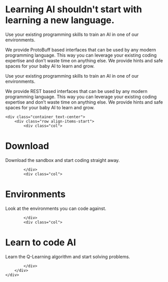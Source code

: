 # Learning AI shouldn't start with learning a new language. 

Use your existing programming skills to train an AI in one of our environments.

We provide ProtoBuff based interfaces that can be used by any modern programming language. This way you can leverage your existing coding expertise and don’t waste time on anything else. We provide hints and safe spaces for your baby AI to learn and grow.

Use your existing programming skills to train an AI in one of our environments.

We provide REST based interfaces that can be used by any modern programming language. This way you can leverage your existing coding expertise and don’t waste time on anything else. We provide hints and safe spaces for your baby AI to learn and grow.

    <div class="container text-center">
        <div class="row align-items-start">
            <div class="col">

# Download

Download the sandbox and start coding straight away.

            </div>
            <div class="col">

# Environments

Look at the environments you can code against.

            </div>
            <div class="col">

# Learn to code AI

Learn the Q-Learning algorithm and start solving problems.

            </div>
        </div>
    </div>






